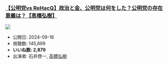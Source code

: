### [【公明党vs ReHacQ】政治と金、公明党は何をした？公明党の存在意義は？【高橋弘樹】](https://www.youtube.com/watch?v=5CoQRjbsPy4)
[![](https://img.youtube.com/vi/5CoQRjbsPy4/sddefault.jpg)](https://www.youtube.com/watch?v=5CoQRjbsPy4)
-   公開日: 2024-09-16
-   視聴数: 145,899
-   **いいね数: 2,879**
-   出演者: 石井啓一, [高橋弘樹](/rehacq_fan/people/高橋弘樹 "wikilink")
